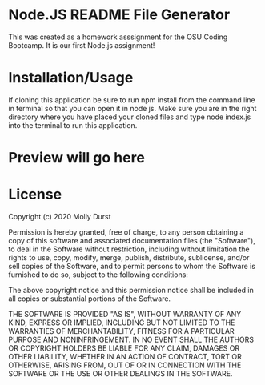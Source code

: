 # Node.JS README File Generator

This was created as a homework asssignment for the OSU Coding Bootcamp. It is our first Node.js assignment! 

# Installation/Usage

If cloning this application be sure to run npm install from the command line in terminal so that you can open it in node js. Make sure you are in the right directory where you have placed your cloned files and type node index.js into the terminal to run this application.

# Preview will go here

# License

Copyright (c) 2020 Molly Durst

Permission is hereby granted, free of charge, to any person obtaining a copy of this software and associated documentation files (the "Software"), to deal in the Software without restriction, including without limitation the rights to use, copy, modify, merge, publish, distribute, sublicense, and/or sell copies of the Software, and to permit persons to whom the Software is furnished to do so, subject to the following conditions:

The above copyright notice and this permission notice shall be included in all copies or substantial portions of the Software.

THE SOFTWARE IS PROVIDED "AS IS", WITHOUT WARRANTY OF ANY KIND, EXPRESS OR IMPLIED, INCLUDING BUT NOT LIMITED TO THE WARRANTIES OF MERCHANTABILITY, FITNESS FOR A PARTICULAR PURPOSE AND NONINFRINGEMENT. IN NO EVENT SHALL THE AUTHORS OR COPYRIGHT HOLDERS BE LIABLE FOR ANY CLAIM, DAMAGES OR OTHER LIABILITY, WHETHER IN AN ACTION OF CONTRACT, TORT OR OTHERWISE, ARISING FROM, OUT OF OR IN CONNECTION WITH THE SOFTWARE OR THE USE OR OTHER DEALINGS IN THE SOFTWARE.

